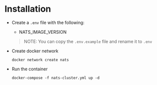 # Installation

* Create a `.env` file with the following:
    * NATS_IMAGE_VERSION

    > NOTE: You can copy the `.env.example` file and rename it to `.env`

* Create docker network

    `docker network create nats`

* Run the container

    `docker-compose -f nats-cluster.yml up -d`
